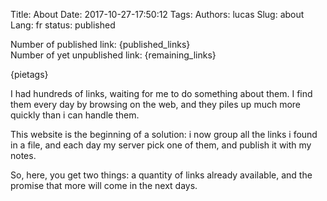 Title: About
Date: 2017-10-27-17:50:12
Tags: 
Authors: lucas
Slug: about
Lang: fr
status: published

Number of published link: {published_links}  
Number of yet unpublished link: {remaining_links}  

{pietags}
  

I had hundreds of links, waiting for me to do something about them.
I find them every day by browsing on the web,
and they piles up much more quickly than i can handle them.

This website is the beginning of a solution:
i now group all the links i found in a file,
and each day my server pick one of them,
and publish it with my notes.

So, here, you get two things: a quantity of links already available,
and the promise that more will come in the next days.
